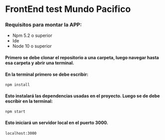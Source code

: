 # FrontEnd test Mundo Pacifico

### Requisitos para montar la APP:

- Npm 5.2 o superior
- Ide
- Node 10 o superior

#### Primero se debe clonar el repositorio a una carpeta, luego navegar hasta esa carpeta y abrir una terminal.
#### En la terminal primero se debe escribir:
```
npm install
```
#### Esto instalará las dependencias usadas en el proyecto. Luego se de debe escribir en la terminal:
```
npm start
```
#### Esto iniciará un servidor local en el puerto 3000. 
```
localhost:3000
```

